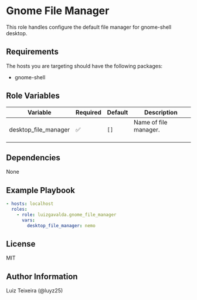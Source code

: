 # Gnome File Manager

This role handles configure the default file manager for gnome-shell desktop.

## Requirements

The hosts you are targeting should have the following packages:

- gnome-shell

## Role Variables

| Variable            | Required | Default | Description                                                                                                                                                                                                                                                      |
| ------------------- | -------- | ------- | ---------------------------------------------------------------------------------------------------------------------------------------------------------------------------------------------------------------------------------------------------------------- |
| desktop_file_manager | &#9989;  | `[]`    | Name of file manager.<br><br>|

## Dependencies

None

## Example Playbook

```yaml
- hosts: localhost
  roles:
    - role: luizgavalda.gnome_file_manager
      vars:
        desktop_file_manager: nemo
```

## License

MIT

## Author Information

Luiz Teixeira (@luyz25)
